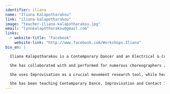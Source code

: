 ```yaml
---
identifier: iliana
name: "Iliana Kalapotharakou"
link: "iliana-kalapotharakou"
image: "teacher-iliana-kalapotharakou.jpg"
email: "lynnkalapotharakou@gmail.com"
links:
  - website-title: "Facebook"
    website-link: "http://www.facebook.com/Workshops.Iliana"
bio_en: |

  Iliana Kalapotharakou is a Contemporary Dancer and an Electrical & Computer Engineer from Greece, graduated from the National School of Dance in Athens, Greece, from SEAD (Salzburg Experimental Academy of Dance) in Salzburg, Austria and from the National Technical University of Athens, Greece.

  She has collaborated with and performed for numerous choreographers / artists in Greece, Austria and Germany, such as Simone Forti, Corinna Spieth, Martin Nachbar, Mia Lawrence, Kristin Hjort-Inao, Akropoditi Dancetheater, and more.

  She uses Improvisation as a crucial movement research tool, while her movement approach practices extensively floor work / acrobatics, partnering work, Flying Low & Passing Through principles, as well as martial arts, Ido Portal and Contact Improvisation elements.

  She has been teaching Contemporary Dance, Improvisation and Contact Improvisation since 2010 in multiple dance schools and studios in Greece, Austria and Germany. Her last production was presented in 2015 and 2016 in Berlin’s dance scene. A funding member of the “Antifragile Collective”, Iliana is currently based in Berlin working as a freelancer dancer and teacher, developing her personal movement research.
---
```

